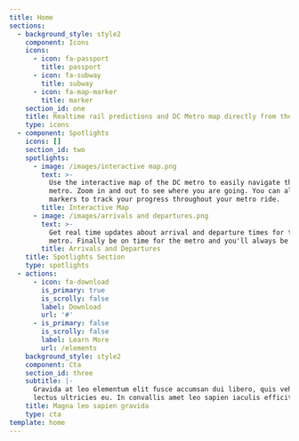 ```yaml
---
title: Home
sections:
  - background_style: style2
    component: Icons
    icons:
      - icon: fa-passport
        title: passport
      - icon: fa-subway
        title: subway
      - icon: fa-map-marker
        title: marker
    section_id: one
    title: Realtime rail predictions and DC Metro map directly from the app
    type: icons
  - component: Spotlights
    icons: []
    section_id: two
    spotlights:
      - image: /images/interactive map.png
        text: >-
          Use the interactive map of the DC metro to easily navigate through the
          metro. Zoom in and out to see where you are going. You can also place
          markers to track your progress throughout your metro ride.
        title: Interactive Map
      - image: /images/arrivals and departures.png
        text: >-
          Get real time updates about arrival and departure times for the DC
          metro. Finally be on time for the metro and you'll always be on time!
        title: Arrivals and Departures
    title: Spotlights Section
    type: spotlights
  - actions:
      - icon: fa-download
        is_primary: true
        is_scrolly: false
        label: Download
        url: '#'
      - is_primary: false
        is_scrolly: false
        label: Learn More
        url: /elements
    background_style: style2
    component: Cta
    section_id: three
    subtitle: |-
      Gravida at leo elementum elit fusce accumsan dui libero, quis vehicula  
      lectus ultricies eu. In convallis amet leo sapien iaculis efficitur.
    title: Magna leo sapien gravida
    type: cta
template: home
---
```



